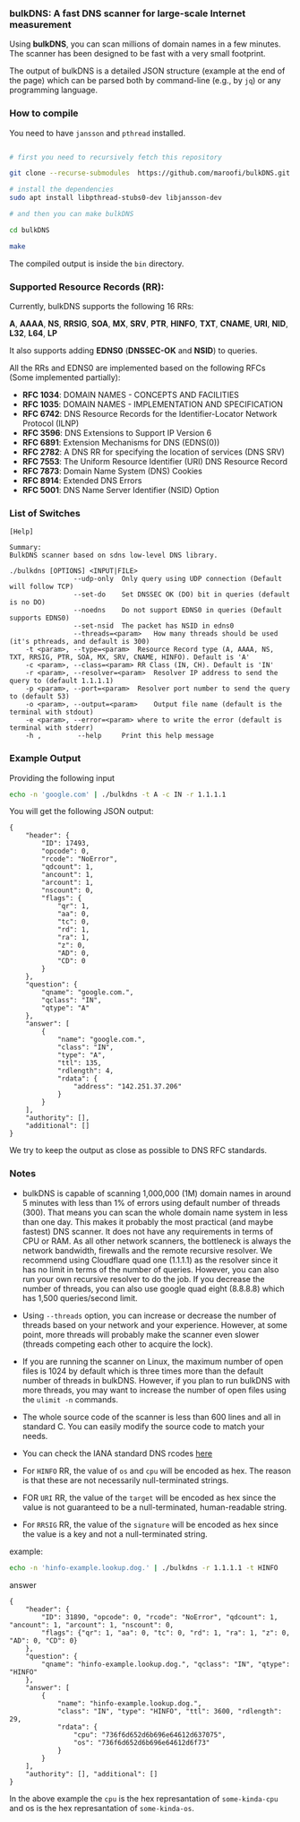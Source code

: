 
### bulkDNS: A fast DNS scanner for large-scale Internet measurement

Using **bulkDNS**, you can scan millions of domain names in a few minutes. The scanner has been designed to be fast with a very small footprint.

The output of bulkDNS is a detailed JSON structure (example at the end of the page) which can be parsed both by command-line (e.g., by `jq`) or any programming language.


### How to compile

You need to have `jansson` and `pthread` installed.

```bash

# first you need to recursively fetch this repository

git clone --recurse-submodules  https://github.com/maroofi/bulkDNS.git

# install the dependencies
sudo apt install libpthread-stubs0-dev libjansson-dev

# and then you can make bulkDNS

cd bulkDNS

make

```

The compiled output is inside the `bin` directory.

### Supported Resource Records (RR):

Currently, bulkDNS supports the following 16 RRs:

**A**, **AAAA**, **NS**, **RRSIG**, **SOA**, **MX**, **SRV**, **PTR**, **HINFO**, **TXT**, **CNAME**, **URI**,
**NID**, **L32**, **L64**, **LP**

It also supports adding **EDNS0** (**DNSSEC-OK** and **NSID**) to queries.

All the RRs and EDNS0 are implemented based on the following RFCs (Some implemented partially):

- **RFC 1034**: DOMAIN NAMES - CONCEPTS AND FACILITIES
- **RFC 1035**: DOMAIN NAMES - IMPLEMENTATION AND SPECIFICATION
- **RFC 6742**: DNS Resource Records for the Identifier-Locator Network Protocol (ILNP)
- **RFC 3596**: DNS Extensions to Support IP Version 6
- **RFC 6891**: Extension Mechanisms for DNS (EDNS(0))
- **RFC 2782**: A DNS RR for specifying the location of services (DNS SRV)
- **RFC 7553**: The Uniform Resource Identifier (URI) DNS Resource Record
- **RFC 7873**: Domain Name System (DNS) Cookies
- **RFC 8914**: Extended DNS Errors
- **RFC 5001**: DNS Name Server Identifier (NSID) Option

### List of Switches
```
[Help]

Summary:
BulkDNS scanner based on sdns low-level DNS library.

./bulkdns [OPTIONS] <INPUT|FILE>
	            --udp-only 	Only query using UDP connection (Default will follow TCP)
	            --set-do 	Set DNSSEC OK (DO) bit in queries (default is no DO)
	            --noedns 	Do not support EDNS0 in queries (Default supports EDNS0)
                --set-nsid 	The packet has NSID in edns0
	            --threads=<param>	How many threads should be used (it's pthreads, and default is 300)
	-t <param>, --type=<param>	Resource Record type (A, AAAA, NS, TXT, RRSIG, PTR, SOA, MX, SRV, CNAME, HINFO). Default is 'A'
	-c <param>, --class=<param>	RR Class (IN, CH). Default is 'IN'
	-r <param>, --resolver=<param>	Resolver IP address to send the query to (default 1.1.1.1)
	-p <param>, --port=<param>	Resolver port number to send the query to (default 53)
	-o <param>, --output=<param>	Output file name (default is the terminal with stdout)
	-e <param>, --error=<param>	where to write the error (default is terminal with stderr)
	-h ,         --help 	Print this help message

```

### Example Output

Providing the following input

```bash
echo -n 'google.com' | ./bulkdns -t A -c IN -r 1.1.1.1
```
You will get the following JSON output:

```text
{
    "header": {
        "ID": 17493,
        "opcode": 0,
        "rcode": "NoError",
        "qdcount": 1,
        "ancount": 1,
        "arcount": 1,
        "nscount": 0, 
        "flags": {
            "qr": 1,
            "aa": 0,
            "tc": 0,
            "rd": 1,
            "ra": 1,
            "z": 0,
            "AD": 0,
            "CD": 0
        }
    },
    "question": {
        "qname": "google.com.",
        "qclass": "IN",
        "qtype": "A"
    },
    "answer": [
        {
            "name": "google.com.",
            "class": "IN",
            "type": "A",
            "ttl": 135,
            "rdlength": 4,
            "rdata": {
                "address": "142.251.37.206"
            }
        }
    ],
    "authority": [],
    "additional": []
}
```
We try to keep the output as close as possible to DNS RFC standards. 

### Notes

* bulkDNS is capable of scanning 1,000,000 (1M) domain names in around 5 minutes with less than 1% of errors using default number of threads (300). That means you can
scan the whole domain name system in less than one day.
This makes it probably the most practical (and maybe fastest) DNS scanner. It does not have any requirements in terms of CPU or RAM. As all other network scanners,
the bottleneck is always the network bandwidth, firewalls and the remote recursive resolver. We recommend using Cloudflare quad one (1.1.1.1) as the resolver since 
it has no limit in terms of the number of queries. However, you can also run your own recursive resolver to do the job. If you decrease the number of threads, you can
also use google quad eight (8.8.8.8) which has 1,500 queries/second limit.

* Using `--threads` option, you can increase or decrease the number of threads based on your network and your experience. However, at some point, more threads will probably 
make the scanner even slower (threads competing each other to acquire the lock). 

* If you are running the scanner on Linux, the maximum number of open files is 1024 by default which is three times more than the default number of threads in bulkDNS.
However, if you plan to run bulkDNS with more threads, you may want to increase the number of open files using the `ulimit -n` commands.

* The whole source code of the scanner is less than 600 lines and all in standard C. You can easily modify the source code to match your needs.

* You can check the IANA standard DNS rcodes [here](https://www.iana.org/assignments/dns-parameters/dns-parameters.xhtml#dns-parameters-6)

* For `HINFO` RR, the value of `os` and `cpu` will be encoded as hex. The reason is that these are not necessarily null-terminated strings.

* FOR `URI` RR, the value of the `target` will be encoded as hex since the value is not guaranteed to be a null-terminated, human-readable string.

* For `RRSIG` RR, the value of the `signature` will be encoded as hex since the value is a key and not a null-terminated string.

example:
```bash
echo -n 'hinfo-example.lookup.dog.' | ./bulkdns -r 1.1.1.1 -t HINFO
````

answer
```text
{
    "header": {
        "ID": 31890, "opcode": 0, "rcode": "NoError", "qdcount": 1, "ancount": 1, "arcount": 1, "nscount": 0, 
        "flags": {"qr": 1, "aa": 0, "tc": 0, "rd": 1, "ra": 1, "z": 0, "AD": 0, "CD": 0}
    }, 
    "question": {
        "qname": "hinfo-example.lookup.dog.", "qclass": "IN", "qtype": "HINFO"
    }, 
    "answer": [
        {
            "name": "hinfo-example.lookup.dog.", 
            "class": "IN", "type": "HINFO", "ttl": 3600, "rdlength": 29, 
            "rdata": {
                "cpu": "736f6d652d6b696e64612d637075", 
                "os": "736f6d652d6b696e64612d6f73"
            }
        }
    ], 
    "authority": [], "additional": []
}
```

In the above example the `cpu` is the hex represantation of `some-kinda-cpu` and os is the hex represantation of `some-kinda-os`.


